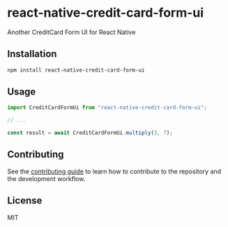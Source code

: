 # react-native-credit-card-form-ui

Another CreditCard Form UI for React Native

## Installation

```sh
npm install react-native-credit-card-form-ui
```

## Usage

```js
import CreditCardFormUi from "react-native-credit-card-form-ui";

// ...

const result = await CreditCardFormUi.multiply(3, 7);
```

## Contributing

See the [contributing guide](CONTRIBUTING.md) to learn how to contribute to the repository and the development workflow.

## License

MIT
